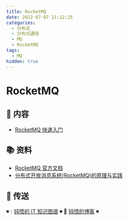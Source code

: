 ```yaml
---
title: RocketMQ
date: 2022-07-07 21:12:25
categories:
  - 分布式
  - 分布式通信
  - MQ
  - RocketMQ
tags:
  - MQ
hidden: true
---
```


# RocketMQ

## 📖 内容

- [RocketMQ 快速入门](01.RocketMQ快速入门.md)

## 📚 资料

- [RocketMQ 官方文档](http://rocketmq.apache.org/docs/quick-start/)
- [分布式开放消息系统(RocketMQ)的原理与实践](https://www.jianshu.com/p/453c6e7ff81c)

## 🚪 传送

◾ 💧 [钝悟的 IT 知识图谱](https://dunwu.github.io/waterdrop/) ◾ 🎯 [钝悟的博客](https://dunwu.github.io/blog/) ◾
